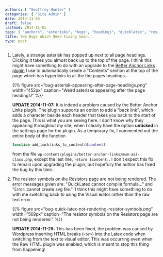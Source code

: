 ```yaml
---
authors: [ "Geoffrey Hunter" ]
categories: [ "Site Admin" ]
date: 2014-11-05
draft: false
lastmod: 2014-11-05
tags: [ "anchors", "asterisks", "bugs", "headings", "quicklatex", "resistors", "symbols" ]
title: Two Bugs Which Need Fixing Soon...
type: post
---
```


1. Lately, a strange asterisk has popped up next to all page headings. Clicking it takes you almost back up to the top of the page. I think this might have something to do with an upgrade to the [Better Anchor Links plugin](https://wordpress.org/plugins/better-anchor-links/) I use to automatically create a "Contents" section at the top of the page which has hyperlinks to all the the pages headings.

    {{% figure src="bug-asterisk-appearing-after-page-headings.png" width="452px" caption="Weird asterisks appearing after the page headings!"  %}}

    **UPDATE 2014-11-07:** It is indeed a problem caused by the Better Anchor Links plugin. The plugin supports an option to add a "back link", which adds a character beside each header that takes you back to the start of the page. This is what you are seeing here. I don't know why they appearing throughout my site, when I clearly have the option **unticked** in the settings page for the plugin. As a temporary fix, I commented out the entire body of the function 

    ```php    
    function add_backlinks_to_content($content)
    ```

    from the file `wp-content/plugins/better-anchor-links/mwm-aal-class.php`, except the last line, `return $content;`. I don't expect this fix to remain upon upgrading the plugin, but hopefully the author has fixed the bug by this time.

2. The resistor symbols on the Resistors page are not being rendered. The error messages given are: "QuickLatex cannot compile formula..." and "Error: cannot create svg file.". I think this might have something to do with me switching back to using the Visual editor rather than the raw text error.  

    {{% figure src="bug-quick-latex-not-rendering-resistor-symbols.png" width="569px" caption="The resistor symbols on the Resistors page are not being rendered."  %}}

    **UPDATE 2014-11-25:** This has been fixed, the problem was caused by Wordpress inserting HTML breaks (`<br>`) into the Latex code when switching from the text to visual editor. This was occurring even when the Raw HTML plugin was enabled, which is meant to stop this thing from happening!
